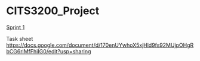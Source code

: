 # CITS3200_Project

[Sprint 1](https://docs.google.com/document/d/1tTihT0tXBC_Wv4KGTl56_YIdyBtyK2or0R0NVLBpva8/edit?usp=sharing)

Task sheet
https://docs.google.com/document/d/170enUYwhoX5xjHld9fs92MUjpOHgRbCG6riMfFhiIG0/edit?usp=sharing
